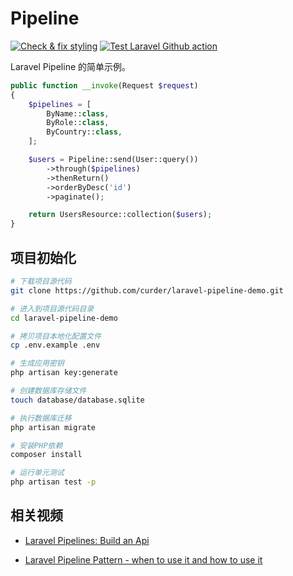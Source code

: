 # Pipeline

[![Check & fix styling](https://github.com/curder/laravel-pipeline-demo/actions/workflows/pint.yml/badge.svg?branch=master)](https://github.com/curder/laravel-pipeline-demo/actions/workflows/pint.yml)
[![Test Laravel Github action](https://github.com/curder/laravel-pipeline-demo/actions/workflows/run-test.yml/badge.svg?branch=master)](https://github.com/curder/laravel-pipeline-demo/actions/workflows/run-test.yml)

Laravel Pipeline 的简单示例。

```php
public function __invoke(Request $request)
{
    $pipelines = [
        ByName::class,
        ByRole::class,
        ByCountry::class,
    ];

    $users = Pipeline::send(User::query())
        ->through($pipelines)
        ->thenReturn()
        ->orderByDesc('id')
        ->paginate();

    return UsersResource::collection($users);
}
```

## 项目初始化

```bash
# 下载项目源代码
git clone https://github.com/curder/laravel-pipeline-demo.git

# 进入到项目源代码目录
cd laravel-pipeline-demo

# 拷贝项目本地化配置文件 
cp .env.example .env

# 生成应用密钥
php artisan key:generate

# 创建数据库存储文件
touch database/database.sqlite

# 执行数据库迁移
php artisan migrate

# 安装PHP依赖
composer install

# 运行单元测试 
php artisan test -p
```

## 相关视频

- [Laravel Pipelines: Build an Api](https://www.youtube.com/watch?v=1RzqbiGVH24)

- [Laravel Pipeline Pattern - when to use it and how to use it](https://www.youtube.com/watch?v=FByQN_d876c)
